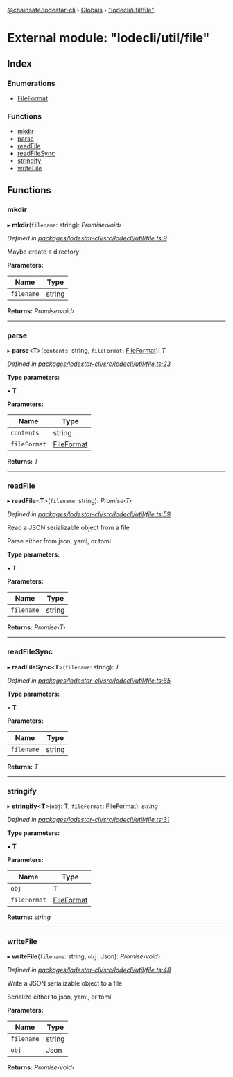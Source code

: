 [@chainsafe/lodestar-cli](../README.md) › [Globals](../globals.md) › ["lodecli/util/file"](_lodecli_util_file_.md)

# External module: "lodecli/util/file"

## Index

### Enumerations

* [FileFormat](../enums/_lodecli_util_file_.fileformat.md)

### Functions

* [mkdir](_lodecli_util_file_.md#mkdir)
* [parse](_lodecli_util_file_.md#parse)
* [readFile](_lodecli_util_file_.md#readfile)
* [readFileSync](_lodecli_util_file_.md#readfilesync)
* [stringify](_lodecli_util_file_.md#stringify)
* [writeFile](_lodecli_util_file_.md#writefile)

## Functions

###  mkdir

▸ **mkdir**(`filename`: string): *Promise‹void›*

*Defined in [packages/lodestar-cli/src/lodecli/util/file.ts:9](https://github.com/ChainSafe/lodestar/blob/2c3cae9/packages/lodestar-cli/src/lodecli/util/file.ts#L9)*

Maybe create a directory

**Parameters:**

Name | Type |
------ | ------ |
`filename` | string |

**Returns:** *Promise‹void›*

___

###  parse

▸ **parse**<**T**>(`contents`: string, `fileFormat`: [FileFormat](../enums/_lodecli_util_file_.fileformat.md)): *T*

*Defined in [packages/lodestar-cli/src/lodecli/util/file.ts:23](https://github.com/ChainSafe/lodestar/blob/2c3cae9/packages/lodestar-cli/src/lodecli/util/file.ts#L23)*

**Type parameters:**

▪ **T**

**Parameters:**

Name | Type |
------ | ------ |
`contents` | string |
`fileFormat` | [FileFormat](../enums/_lodecli_util_file_.fileformat.md) |

**Returns:** *T*

___

###  readFile

▸ **readFile**<**T**>(`filename`: string): *Promise‹T›*

*Defined in [packages/lodestar-cli/src/lodecli/util/file.ts:59](https://github.com/ChainSafe/lodestar/blob/2c3cae9/packages/lodestar-cli/src/lodecli/util/file.ts#L59)*

Read a JSON serializable object from a file

Parse either from json, yaml, or toml

**Type parameters:**

▪ **T**

**Parameters:**

Name | Type |
------ | ------ |
`filename` | string |

**Returns:** *Promise‹T›*

___

###  readFileSync

▸ **readFileSync**<**T**>(`filename`: string): *T*

*Defined in [packages/lodestar-cli/src/lodecli/util/file.ts:65](https://github.com/ChainSafe/lodestar/blob/2c3cae9/packages/lodestar-cli/src/lodecli/util/file.ts#L65)*

**Type parameters:**

▪ **T**

**Parameters:**

Name | Type |
------ | ------ |
`filename` | string |

**Returns:** *T*

___

###  stringify

▸ **stringify**<**T**>(`obj`: T, `fileFormat`: [FileFormat](../enums/_lodecli_util_file_.fileformat.md)): *string*

*Defined in [packages/lodestar-cli/src/lodecli/util/file.ts:31](https://github.com/ChainSafe/lodestar/blob/2c3cae9/packages/lodestar-cli/src/lodecli/util/file.ts#L31)*

**Type parameters:**

▪ **T**

**Parameters:**

Name | Type |
------ | ------ |
`obj` | T |
`fileFormat` | [FileFormat](../enums/_lodecli_util_file_.fileformat.md) |

**Returns:** *string*

___

###  writeFile

▸ **writeFile**(`filename`: string, `obj`: Json): *Promise‹void›*

*Defined in [packages/lodestar-cli/src/lodecli/util/file.ts:48](https://github.com/ChainSafe/lodestar/blob/2c3cae9/packages/lodestar-cli/src/lodecli/util/file.ts#L48)*

Write a JSON serializable object to a file

Serialize either to json, yaml, or toml

**Parameters:**

Name | Type |
------ | ------ |
`filename` | string |
`obj` | Json |

**Returns:** *Promise‹void›*

